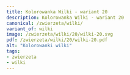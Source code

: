 ```yaml
---
title: Kolorowanka Wilki - wariant 20
description: Kolorowanka Wilki - wariant 20
canonical: /zwierzeta/wilki/
variant_of: wilki
image: /zwierzeta/wilki/20/wilki-20.svg
pdf: /zwierzeta/wilki/20/wilki-20.pdf
alt: "Kolorowanki wilki"
tags:
- zwierzeta
- wilki
---
```

